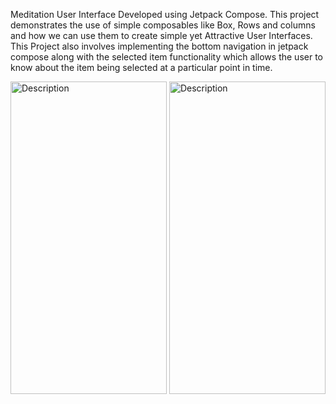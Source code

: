 Meditation User Interface Developed using Jetpack Compose. This project demonstrates the use of simple composables like Box, Rows and columns and how
we can use them to create simple yet Attractive User Interfaces. This Project also involves implementing the bottom navigation in jetpack compose 
along with the selected item functionality which allows the user to know about the item being selected at a particular point in time.



<img src="https://github.com/fenil09/Meditation_ComposeUI/assets/112484094/5bf63b0c-d359-458c-919c-87d4d916713b" alt="Description" style="width:250px;height:500px;">
<img src="https://github.com/fenil09/Meditation_ComposeUI/assets/112484094/a96d1c47-a772-463c-bae2-4d0a87b7f34e" alt="Description" style="width:250px;height:500px;">


